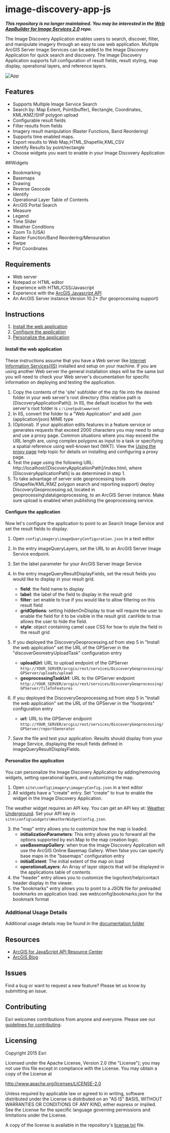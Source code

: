 # image-discovery-app-js

 ___This repository is no longer maintained. You may be interested in the [Web AppBuilder for Image Services 2.0](https://github.com/Esri/WAB-Image-Services-Widgets) repo.___

The Image Discovery Application enables users to search, discover, filter, and manipulate imagery through an easy to use web application. Multiple ArcGIS Server Image Services can be added to the Image Discovery Application for quick search and discovery. The Image Discovery Application supports full configuration of result fields, result styling, map display, operational layers, and reference layers.



![App](screenshot.png)

## Features

* Supports Multiple Image Service Search
* Search by: Map Extent, Point(buffer), Rectangle, Coordinates, KML/KMZ/SHP polygon upload
* Configurable result fields
* Filter results from fields
* Imagery result manipulation (Raster Functions, Band Reordering)
* Supports time enabled maps.
* Export results to Web Map,HTML,Shapefile,KML,CSV
* Identify Results by point/rectangle
* Choose widgets you want to enable in your Image Discovery Application


##Widgets

* Bookmarking
* Basemaps
* Drawing
* Reverse Geocode
* Identify
* Operational Layer Table of Contents
* ArcGIS Portal Search
* Measure
* Legend
* Time Slider
* Weather Conditions
* Zoom To (USA)
* Raster Function/Band Reordering/Mensuration
* Swipe
* Plot Coordinates

## Requirements

* Web server 
* Notepad or HTML editor
* Experience with HTML/CSS/Javascript
* Experience with the [ArcGIS Javascript API](http://links.esri.com/javascript)
* An ArcGIS Server instance Version 10.2+ (for geoprocessing support)


## Instructions

1. [Install the web application](#install-the-web-application)
2. [Configure the application](#configure-the-application)
3. [Personalize the application](#personalize-the-application)

#### Install the web application

These instructions assume that you have a Web server like [Internet Information Services(IIS)](http://www.iis.net/) installed and setup on your machine. If you are using another Web server the general installation steps will be the same but you will need to check your Web server's documentation for specific information on deploying and testing the application.

1. Copy the contents of the 'site' subfolder of the zip file into the desired folder in your web server's root directory (this relative path is [DiscoveryApplicationPath]). In IIS, the default location for the web server's root folder is `c:\inetpub\wwwroot`
2. In IIS, convert the folder to a "Web Application" and add .json (application/json) MIME type
3. (Optional). If your application edits features in a feature service or generates requests that exceed 2000 characters you may need to setup and use a proxy page. Common situations where you may exceed the URL length are, using complex polygons as input to a task or specifying a spatial reference using well-known text (WKT). View the [Using the proxy page](http://help.arcgis.com/en/webapi/javascript/arcgis/jshelp/#ags_proxy) help topic for details on installing and configuring a proxy page.
4. Test the page using the following URL: http://localhost/[DiscoveryApplicationPath]/index.html, where [DiscoveryApplicationPath] is as determined in step 1.
5. To take advantage of server side geoprocessing tools (Shapefile/KML/KMZ polygon search and reporting support) deploy DiscoveryGeoprocessing.sd, located in geoprocessing\data\geoprocessing, to an ArcGIS Server instance. Make sure upload is enabled when publishing the geoprocessing service.

#### Configure the application

Now let's configure the application to point to an Search Image Service and set the result fields to display.

1. Open `config\imagery\imageQueryConfiguration.json` in a text editor
2. In the entry imageQueryLayers, set the URL to an ArcGIS Server Image Service endpoint.
3. Set the label parameter for your ArcGIS Server Image Service 
4. In the entry imageQueryResultDisplayFields, set the result fields you would like to display in your result grid.
    - **field**: the field name to display
    - **label**: the label of the field to display in the result grid
    - **filter**: set enable to true if you would like to allow filtering on this result field
    - **gridOptions**: setting hiddenOnDisplay to true will require the user to enable the field for it to be visible in the result grid. canHide to true allows the user to hide the field.
    - **style**: object containing camel case CSS for how to style the field in the result grid

5. If you deployed the DiscoveryGeoprocessing.sd from step 5 in "Install the web application" set the URL of the GPServer in the "discoverGeometryUploadTask" configuration entry
    - **uploadUrl**: URL to upload endpoint of the GPServer `http://YOUR_SERVER/arcgis/rest/services/DiscoveryGeoprocessing/GPServer/uploads/upload`
    - **geoprocessingTaskUrl**: URL to the GPServer endpoint `http://YOUR_SERVER/arcgis/rest/services/DiscoveryGeoprocessing/GPServer/fileToFeatures`


6. If you deployed the DiscoveryGeoprocessing.sd from step 5 in "Install the web application" set the URL of the GPServer in the "footprints" configuration entry
    - **url**: URL to the GPServer endpoint `http://YOUR_SERVER/arcgis/rest/services/DiscoveryGeoprocessing/GPServer/reportGenerator`



7. Save the file and test your application. Results should display from your Image Service, displaying the result fields defined in imageQueryResultDisplayFields.

#### Personalize the application

You can personalize the Image Discovery Application by adding/removing widgets, setting operational layers, and customizing the map.

1. Open `site\config\imagery\imageryConfig.json` in a text editor
2. All widgets have a "create" entry. Set "create" to true to enable the widget in the Image Discovery Application.

The weather widget requires an API key. You can get an API key at: [Weather Underground](http://www.wunderground.com/weather/api/d/docs). Set your API key in `site\config\widgets\WeatherWidgetConfig.json`.

3. the "map" entry allows you to customize how the map is loaded. 
   - **initializationParameters**: This entry allows you to forward all the options supported by esri.Map to the map creation logic.
   - **useBasemapGallery**: when true the Image Discovery Application will use the ArcGIS Online Basemap Gallery. When false you can specify base maps in the "basemaps" configuration entry
   - **initialExtent**: The initial extent of the map on load
   - **operationalLayers**: An Array of layer objects that will be displayed in the applications table of contents
4. the "header" entry allows you to customize the logo/text/help/contact header display in the viewer.
5. the "bookmarks" entry allows you to point to a JSON file for preloaded bookmarks on application load. see web\config\bookmarks.json for the bookmark format

### Additional Usage Details

Additional usage details may be found in the [documentation folder](documentation/README.md)

## Resources

* [ArcGIS for JavaScript API Resource Center](http://help.arcgis.com/en/webapi/javascript/arcgis/index.html)
* [ArcGIS Blog](http://blogs.esri.com/esri/arcgis/)

## Issues

Find a bug or want to request a new feature?  Please let us know by submitting an issue.

## Contributing

Esri welcomes contributions from anyone and everyone. Please see our [guidelines for contributing](https://github.com/esri/contributing).

## Licensing
Copyright 2015 Esri

Licensed under the Apache License, Version 2.0 (the "License");
you may not use this file except in compliance with the License.
You may obtain a copy of the License at

   http://www.apache.org/licenses/LICENSE-2.0

Unless required by applicable law or agreed to in writing, software
distributed under the License is distributed on an "AS IS" BASIS,
WITHOUT WARRANTIES OR CONDITIONS OF ANY KIND, either express or implied.
See the License for the specific language governing permissions and
limitations under the License.

A copy of the license is available in the repository's [license.txt](license.txt) file.

